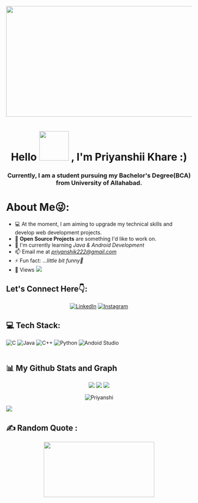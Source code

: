 <div align="center">
<img src="https://cdn.dribbble.com/users/1019864/screenshots/3079099/codeloop.gif" height="300px" width ="600px"/><br>
</div>


 <h1 align="center"> Hello <img src="https://media.giphy.com/media/3o7TKMt1VVNkHV2PaE/giphy.gif" width="80px"> , I'm Priyanshii Khare :)</h1>
 
<h3 align="center">Currently, I am a student pursuing my Bachelor's Degree(BCA) from University of Allahabad.</h3>


# About Me😜: 
 
 
 - 💻 At the moment, I am aiming to upgrade my technical skills and develop web development projects.
 - 🙌 **Open Source Projects** are something I'd like to work on.
 - 🌱 I'm currently learning  *Java & Android Development*
 - 📫 Email me at *priyanshik222@gmail.com*
 - ⚡ Fun fact: ...*little bit funny🫡*<br>
 - 🧑‍ Views   <a href="https://github.com/priyanshii11/github-profile-views-counter"><img src="https://komarev.com/ghpvc/?username=priyanshii11&color=red">
</a>
 
## Let's Connect Here👇:
<div align="center">
<a  href="https://www.linkedin.com/in/priyanshii-khare-984b95250" target="_blank"><img alt="LinkedIn" src="https://img.shields.io/badge/linkedin%20-%230077B5.svg?&style=for-the-badge&logo=linkedin&logoColor=white" /></a>
<a  href="https://instagram.com/Priyanshii.11" target="_blank"> <img alt= "Instagram" src="https://img.shields.io/badge/Instagram-%23E4405F.svg??&style=for-the-badge&logo=Instagram&logoColor=white"/></a><br>

</div>
<a href="http://github-profile-summary-cards.vercel.app/api/cards/profile-details?username=Prianshii11&theme=default" /></a>

## 💻 Tech Stack:
![C](https://img.shields.io/badge/c-%2300599C.svg?style=for-the-badge&logo=c&logoColor=white) 
![Java](https://img.shields.io/badge/java-%23ED8B00.svg?style=for-the-badge&logo=java&logoColor=white) 
![C++](https://img.shields.io/badge/c++-%2300599C.svg?style=for-the-badge&logo=c%2B%2B&logoColor=white) 
![Python](https://img.shields.io/badge/python-3670A0?style=for-the-badge&logo=python&logoColor=ffdd54)
<img alt="Andoid Studio" src="https://img.shields.io/badge/Andoid-Studio-svg?style=for-the-badge&logo=Android&logoColor=white)" />
<br/>
<br>


## 📊 My Github Stats and Graph
<div align = "center" >

![](http://github-profile-summary-cards.vercel.app/api/cards/repos-per-language?username=Priyanshii11&theme=tokyonight)
![](http://github-profile-summary-cards.vercel.app/api/cards/stats?username=Priyanshii11&theme=tokyonight)
![](http://github-profile-summary-cards.vercel.app/api/cards/profile-details?username=Priyanshii11&theme=tokyonight)
</div> <p align ="center"><img src="https://github-readme-streak-stats.herokuapp.com/?user=priyanshii11&theme=react" alt="Priyanshi"/>
 
 <img src="https://github-readme-activity-graph.cyclic.app/graph?username=Priyanshii11&bg_color=e59ac2&color=403b3f&line=d04ec7&point=8d256c&area=true&hide_border=true)](https://github.com/ashutosh00710/github-readme-activity-graph" /></div>
<br/>

## ✍️ Random Quote :
<div align="center">
<img src="https://www.realsimple.com/thmb/YcFF_IYfvAr1sXQQhulKRq3tEKw=/1500x0/filters:no_upscale():max_bytes(150000):strip_icc()/positive-quotes-captions-life-motivational-inspirational-meghan-markle-498de1b0635c4bd19c8ba6d3b7494827.jpg" height="150px" width ="300px"/></div>
